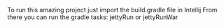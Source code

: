 To run this amazing project just import the build.gradle file in Intellij
From there you can run the gradle tasks: jettyRun or jettyRunWar
